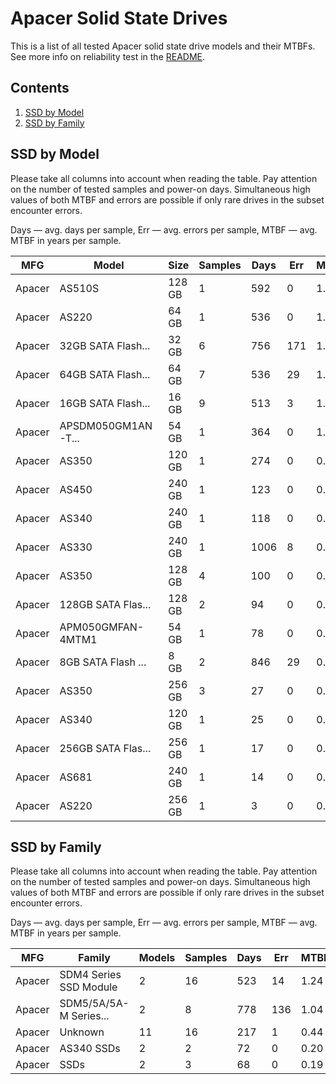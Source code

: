 Apacer Solid State Drives
=========================

This is a list of all tested Apacer solid state drive models and their MTBFs. See
more info on reliability test in the [README](https://github.com/bsdhw/SMART).

Contents
--------

1. [ SSD by Model  ](#ssd-by-model)
2. [ SSD by Family ](#ssd-by-family)

SSD by Model
------------

Please take all columns into account when reading the table. Pay attention on the
number of tested samples and power-on days. Simultaneous high values of both MTBF
and errors are possible if only rare drives in the subset encounter errors.

Days — avg. days per sample,
Err  — avg. errors per sample,
MTBF — avg. MTBF in years per sample.

| MFG       | Model              | Size   | Samples | Days  | Err   | MTBF |
|-----------|--------------------|--------|---------|-------|-------|------|
| Apacer    | AS510S             | 128 GB | 1       | 592   | 0     | 1.62   |
| Apacer    | AS220              | 64 GB  | 1       | 536   | 0     | 1.47   |
| Apacer    | 32GB SATA Flash... | 32 GB  | 6       | 756   | 171   | 1.33   |
| Apacer    | 64GB SATA Flash... | 64 GB  | 7       | 536   | 29    | 1.31   |
| Apacer    | 16GB SATA Flash... | 16 GB  | 9       | 513   | 3     | 1.19   |
| Apacer    | APSDM050GM1AN-T... | 54 GB  | 1       | 364   | 0     | 1.00   |
| Apacer    | AS350              | 120 GB | 1       | 274   | 0     | 0.75   |
| Apacer    | AS450              | 240 GB | 1       | 123   | 0     | 0.34   |
| Apacer    | AS340              | 240 GB | 1       | 118   | 0     | 0.32   |
| Apacer    | AS330              | 240 GB | 1       | 1006  | 8     | 0.31   |
| Apacer    | AS350              | 128 GB | 4       | 100   | 0     | 0.27   |
| Apacer    | 128GB SATA Flas... | 128 GB | 2       | 94    | 0     | 0.26   |
| Apacer    | APM050GMFAN-4MTM1  | 54 GB  | 1       | 78    | 0     | 0.21   |
| Apacer    | 8GB SATA Flash ... | 8 GB   | 2       | 846   | 29    | 0.15   |
| Apacer    | AS350              | 256 GB | 3       | 27    | 0     | 0.08   |
| Apacer    | AS340              | 120 GB | 1       | 25    | 0     | 0.07   |
| Apacer    | 256GB SATA Flas... | 256 GB | 1       | 17    | 0     | 0.05   |
| Apacer    | AS681              | 240 GB | 1       | 14    | 0     | 0.04   |
| Apacer    | AS220              | 256 GB | 1       | 3     | 0     | 0.01   |

SSD by Family
-------------

Please take all columns into account when reading the table. Pay attention on the
number of tested samples and power-on days. Simultaneous high values of both MTBF
and errors are possible if only rare drives in the subset encounter errors.

Days — avg. days per sample,
Err  — avg. errors per sample,
MTBF — avg. MTBF in years per sample.

| MFG       | Family                 | Models | Samples | Days  | Err   | MTBF |
|-----------|------------------------|--------|---------|-------|-------|------|
| Apacer    | SDM4 Series SSD Module | 2      | 16      | 523   | 14    | 1.24   |
| Apacer    | SDM5/5A/5A-M Series... | 2      | 8       | 778   | 136   | 1.04   |
| Apacer    | Unknown                | 11     | 16      | 217   | 1     | 0.44   |
| Apacer    | AS340 SSDs             | 2      | 2       | 72    | 0     | 0.20   |
| Apacer    | SSDs                   | 2      | 3       | 68    | 0     | 0.19   |

